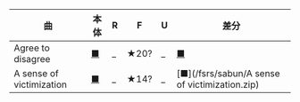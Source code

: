| 曲 | 本体 | R | F | U  | 差分 |
|---|---|---|---|---|---|
| Agree to disagree | [■](http://manbow.nothing.sh/event/event.cgi?action=More_def&num=289&event=127) | _ | ★20? | _ | [■](/fsrs/sabun/agree_to_disagree.zip) |
| A sense of victimization | [■](http://manbow.nothing.sh/event/event.cgi?action=More_def&num=125&event=127) | _ | ★14? | _ | [■](/fsrs/sabun/A sense of victimization.zip) |
